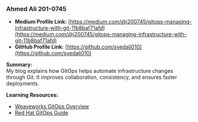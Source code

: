 ### Ahmed Ali 201-0745
- **Medium Profile Link:** [https://medium.com/@j200745/gitops-managing-infrastructure-with-git-11b8baf71afd](https://medium.com/@j200745/gitops-managing-infrastructure-with-git-11b8baf71afd)
- **GitHub Profile Link:** [https://github.com/syedali010](https://github.com/syedali010)

**Summary:**  
My blog explains how GitOps helps automate infrastructure changes through Git. It improves collaboration, consistency, and ensures faster deployments.

**Learning Resources:**
- [Weaveworks GitOps Overview](https://www.weave.works/technologies/gitops/)
- [Red Hat GitOps Guide](https://www.redhat.com/en/topics/devops/what-is-gitops)
